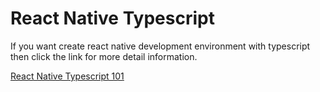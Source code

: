 # React Native Typescript

If you want create react native development environment with typescript then click the link for more detail information.

[React Native Typescript 101](http://www.muratoner.net/?p=1073580&preview=true)
